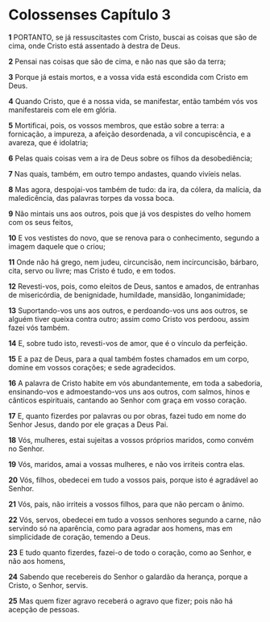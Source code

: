 # Colossenses Capítulo 3

**1** 	PORTANTO, se já ressuscitastes com Cristo, buscai as coisas que são de cima, onde Cristo está assentado à destra de Deus.

**2** 	Pensai nas coisas que são de cima, e não nas que são da terra;

**3** 	Porque já estais mortos, e a vossa vida está escondida com Cristo em Deus.

**4** 	Quando Cristo, que é a nossa vida, se manifestar, então também vós vos manifestareis com ele em glória.

**5** 	Mortificai, pois, os vossos membros, que estão sobre a terra: a fornicação, a impureza, a afeição desordenada, a vil concupiscência, e a avareza, que é idolatria;

**6** 	Pelas quais coisas vem a ira de Deus sobre os filhos da desobediência;

**7** 	Nas quais, também, em outro tempo andastes, quando vivíeis nelas.

**8** 	Mas agora, despojai-vos também de tudo: da ira, da cólera, da malícia, da maledicência, das palavras torpes da vossa boca.

**9** 	Não mintais uns aos outros, pois que já vos despistes do velho homem com os seus feitos,

**10** 	E vos vestistes do novo, que se renova para o conhecimento, segundo a imagem daquele que o criou;

**11** 	Onde não há grego, nem judeu, circuncisão, nem incircuncisão, bárbaro, cita, servo ou livre; mas Cristo é tudo, e em todos.

**12** 	Revesti-vos, pois, como eleitos de Deus, santos e amados, de entranhas de misericórdia, de benignidade, humildade, mansidão, longanimidade;

**13** 	Suportando-vos uns aos outros, e perdoando-vos uns aos outros, se alguém tiver queixa contra outro; assim como Cristo vos perdoou, assim fazei vós também.

**14** 	E, sobre tudo isto, revesti-vos de amor, que é o vínculo da perfeição.

**15** 	E a paz de Deus, para a qual também fostes chamados em um corpo, domine em vossos corações; e sede agradecidos.

**16** 	A palavra de Cristo habite em vós abundantemente, em toda a sabedoria, ensinando-vos e admoestando-vos uns aos outros, com salmos, hinos e cânticos espirituais, cantando ao Senhor com graça em vosso coração.

**17** 	E, quanto fizerdes por palavras ou por obras, fazei tudo em nome do Senhor Jesus, dando por ele graças a Deus Pai.

**18** 	Vós, mulheres, estai sujeitas a vossos próprios maridos, como convém no Senhor.

**19** 	Vós, maridos, amai a vossas mulheres, e não vos irriteis contra elas.

**20** 	Vós, filhos, obedecei em tudo a vossos pais, porque isto é agradável ao Senhor.

**21** 	Vós, pais, não irriteis a vossos filhos, para que não percam o ânimo.

**22** 	Vós, servos, obedecei em tudo a vossos senhores segundo a carne, não servindo só na aparência, como para agradar aos homens, mas em simplicidade de coração, temendo a Deus.

**23** 	E tudo quanto fizerdes, fazei-o de todo o coração, como ao Senhor, e não aos homens,

**24** 	Sabendo que recebereis do Senhor o galardão da herança, porque a Cristo, o Senhor, servis.

**25** 	Mas quem fizer agravo receberá o agravo que fizer; pois não há acepção de pessoas.

